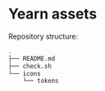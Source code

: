 # Yearn assets

Repository structure:

```bash
.
├── README.md
├── check.sh
└── icons
    └── tokens

```
